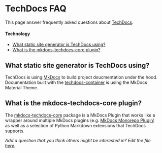 # TechDocs FAQ

This page answer frequently asked questions about [TechDocs].

#### Technology

- [What static site generator is TechDocs using?](./#what-static-site-generator-is-techdocs-using)
- [What is the mkdocs-techdocs-core plugin?](./#what-is-the-mkdocs-techdocs-core-plugin)

## What static site generator is TechDocs using?

TechDocs is using [MkDocs](https://www.mkdocs.org/) to build project
doucmentation under the hood. Documentation built with the
[techdocs-container](https://github.com/spotify/backstage/blob/master/packages/techdocs-container/README.md)
is using the MkDocs Material Theme.

## What is the mkdocs-techdocs-core plugin?

The
[mkdocs-techdocs-core](https://github.com/spotify/backstage/blob/master/packages/techdocs-container/techdocs-core/README.md)
package is a MkDocs Plugin that works like a wrapper around multiple MkDocs
plugins (e.g.
[MkDocs Monorepo Plugin](https://github.com/spotify/mkdocs-monorepo-plugin)) as
well as a selection of Python Markdown extensions that TechDocs supports.

_Add a question that you think others might be interested in? Edit the file
[here](https://github.com/spotify/backstage/edit/master/docs/features/techdocs/FAQ.md)._

[techdocs]: README.md

